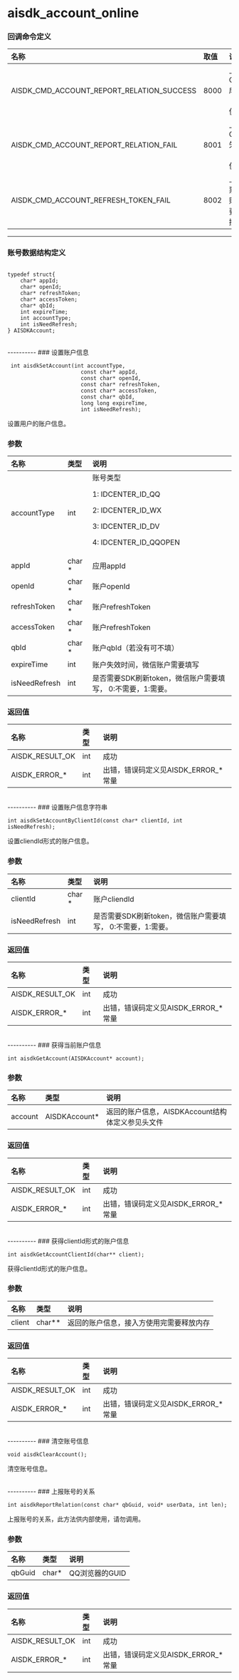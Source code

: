 # aisdk_account_online

### 回调命令定义

| 名称     | 取值       | 说明                           |
|:---------|:-----------|:--------------------------------------|
|AISDK_CMD_ACCOUNT_REPORT_RELATION_SUCCESS |8000 |上报QBGuid成功（内部使用） |
|AISDK_CMD_ACCOUNT_REPORT_RELATION_FAIL |8001 |上报QBGuid失败（内部使用） | 
|AISDK_CMD_ACCOUNT_REFRESH_TOKEN_FAIL |8002 |上报刷票失败，需要重新授权 |

----------

### 账号数据结构定义
<pre><code>	
typedef struct{
    char* appId;
    char* openId;
    char* refreshToken;
    char* accessToken;
    char* qbId;
    int expireTime;
    int accountType;
    int isNeedRefresh;
} AISDKAccount;
</code></pre>

</br>
----------
### 设置账户信息  
  
<pre><code>	int aisdkSetAccount(int accountType,
                       const char* appId,
                       const char* openId,
                       const char* refreshToken,
                       const char* accessToken,
                       const char* qbId,
                       long long expireTime,
                       int isNeedRefresh);</code></pre>
  
<p>设置用户的账户信息。</p>

### 参数
| 名称     | 类型       | 说明                           |
|:---------|:-----------|:--------------------------------------|
|  accountType | int | 账号类型 <p>1: IDCENTER_ID_QQ</p>  <p>2: IDCENTER_ID_WX</p> <p>3: IDCENTER_ID_DV</p> <p>4: IDCENTER_ID_QQOPEN</p> |
|  appId | char * | 应用appId |
|  openId | char * | 账户openId |
|  refreshToken | char * | 账户refreshToken |
|  accessToken | char * | 账户refreshToken |
|  qbId | char * | 账户qbId（若没有可不填） |
|  expireTime | int | 账户失效时间，微信账户需要填写 |
|  isNeedRefresh | int | 是否需要SDK刷新token，微信账户需要填写， 0:不需要，1:需要。 |

### 返回值
| 名称     | 类型       | 说明                           |
|:---------|:-----------|:--------------------------------------|
| AISDK_RESULT_OK | int | 成功 |
| AISDK_ERROR_* | int | 出错，错误码定义见AISDK_ERROR_*常量  |

</br>
----------
### 设置账户信息字符串  
  
<pre><code>int aisdkSetAccountByClientId(const char* clientId, int isNeedRefresh); </code></pre>
  
<p>设置cliendId形式的账户信息。</p>

### 参数
| 名称     | 类型       | 说明                           |
|:---------|:-----------|:--------------------------------------|
|  clientId | char * | 账户cliendId |
|  isNeedRefresh | int | 是否需要SDK刷新token，微信账户需要填写， 0:不需要，1:需要。 |

### 返回值
| 名称     | 类型       | 说明                           |
|:---------|:-----------|:--------------------------------------|
| AISDK_RESULT_OK | int | 成功 |
| AISDK_ERROR_* | int | 出错，错误码定义见AISDK_ERROR_*常量  |

</br>
----------
### 获得当前账户信息  
  
<pre><code>int aisdkGetAccount(AISDKAccount* account);</code></pre>

### 参数
| 名称     | 类型       | 说明                           |
|:---------|:-----------|:--------------------------------------|
|  account | AISDKAccount* | 返回的账户信息，AISDKAccount结构体定义参见头文件 |

### 返回值
| 名称     | 类型       | 说明                           |
|:---------|:-----------|:--------------------------------------|
| AISDK_RESULT_OK | int | 成功 |
| AISDK_ERROR_* | int | 出错，错误码定义见AISDK_ERROR_*常量  |

</br>
----------
### 获得clientId形式的账户信息  

<pre><code>int aisdkGetAccountClientId(char** client);</code></pre>
  
<p>获得clientId形式的账户信息。</p>

### 参数
| 名称     | 类型       | 说明                           |
|:---------|:-----------|:--------------------------------------|
|  client | char** | 返回的账户信息，接入方使用完需要释放内存 |

### 返回值
| 名称     | 类型       | 说明                           |
|:---------|:-----------|:--------------------------------------|
| AISDK_RESULT_OK | int | 成功 |
| AISDK_ERROR_* | int | 出错，错误码定义见AISDK_ERROR_*常量  |

</br>
----------
### 清空账号信息 

<pre><code>void aisdkClearAccount();</code></pre>
  
<p>清空账号信息。</p>

</br>
----------
### 上报账号的关系  

<pre><code>int aisdkReportRelation(const char* qbGuid, void* userData, int len);</code></pre>
  
<p>上报账号的关系，此方法供内部使用，请勿调用。</p>

### 参数
| 名称     | 类型       | 说明                           |
|:---------|:-----------|:--------------------------------------|
|  qbGuid | char* | QQ浏览器的GUID |

### 返回值
| 名称     | 类型       | 说明                           |
|:---------|:-----------|:--------------------------------------|
| AISDK_RESULT_OK | int | 成功 |
| AISDK_ERROR_* | int | 出错，错误码定义见AISDK_ERROR_*常量  |
